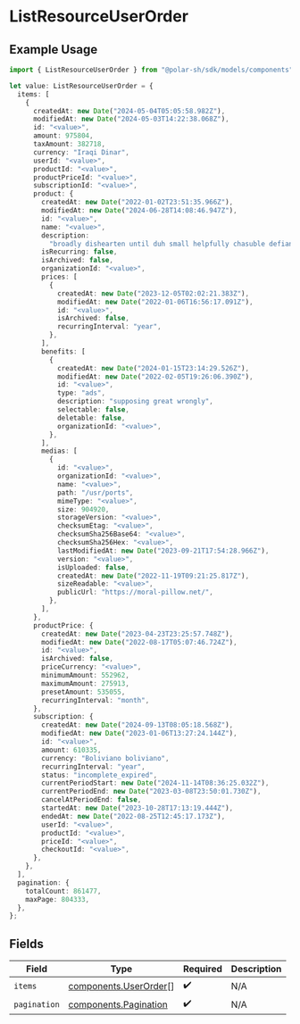 # ListResourceUserOrder

## Example Usage

```typescript
import { ListResourceUserOrder } from "@polar-sh/sdk/models/components";

let value: ListResourceUserOrder = {
  items: [
    {
      createdAt: new Date("2024-05-04T05:05:58.982Z"),
      modifiedAt: new Date("2024-05-03T14:22:38.068Z"),
      id: "<value>",
      amount: 975804,
      taxAmount: 382718,
      currency: "Iraqi Dinar",
      userId: "<value>",
      productId: "<value>",
      productPriceId: "<value>",
      subscriptionId: "<value>",
      product: {
        createdAt: new Date("2022-01-02T23:51:35.966Z"),
        modifiedAt: new Date("2024-06-28T14:08:46.947Z"),
        id: "<value>",
        name: "<value>",
        description:
          "broadly dishearten until duh small helpfully chasuble defiantly",
        isRecurring: false,
        isArchived: false,
        organizationId: "<value>",
        prices: [
          {
            createdAt: new Date("2023-12-05T02:02:21.383Z"),
            modifiedAt: new Date("2022-01-06T16:56:17.091Z"),
            id: "<value>",
            isArchived: false,
            recurringInterval: "year",
          },
        ],
        benefits: [
          {
            createdAt: new Date("2024-01-15T23:14:29.526Z"),
            modifiedAt: new Date("2022-02-05T19:26:06.390Z"),
            id: "<value>",
            type: "ads",
            description: "supposing great wrongly",
            selectable: false,
            deletable: false,
            organizationId: "<value>",
          },
        ],
        medias: [
          {
            id: "<value>",
            organizationId: "<value>",
            name: "<value>",
            path: "/usr/ports",
            mimeType: "<value>",
            size: 904920,
            storageVersion: "<value>",
            checksumEtag: "<value>",
            checksumSha256Base64: "<value>",
            checksumSha256Hex: "<value>",
            lastModifiedAt: new Date("2023-09-21T17:54:28.966Z"),
            version: "<value>",
            isUploaded: false,
            createdAt: new Date("2022-11-19T09:21:25.817Z"),
            sizeReadable: "<value>",
            publicUrl: "https://moral-pillow.net/",
          },
        ],
      },
      productPrice: {
        createdAt: new Date("2023-04-23T23:25:57.748Z"),
        modifiedAt: new Date("2022-08-17T05:07:46.724Z"),
        id: "<value>",
        isArchived: false,
        priceCurrency: "<value>",
        minimumAmount: 552962,
        maximumAmount: 275913,
        presetAmount: 535055,
        recurringInterval: "month",
      },
      subscription: {
        createdAt: new Date("2024-09-13T08:05:18.568Z"),
        modifiedAt: new Date("2023-01-06T13:27:24.144Z"),
        id: "<value>",
        amount: 610335,
        currency: "Boliviano boliviano",
        recurringInterval: "year",
        status: "incomplete_expired",
        currentPeriodStart: new Date("2024-11-14T08:36:25.032Z"),
        currentPeriodEnd: new Date("2023-03-08T23:50:01.730Z"),
        cancelAtPeriodEnd: false,
        startedAt: new Date("2023-10-28T17:13:19.444Z"),
        endedAt: new Date("2022-08-25T12:45:17.173Z"),
        userId: "<value>",
        productId: "<value>",
        priceId: "<value>",
        checkoutId: "<value>",
      },
    },
  ],
  pagination: {
    totalCount: 861477,
    maxPage: 804333,
  },
};
```

## Fields

| Field                                                          | Type                                                           | Required                                                       | Description                                                    |
| -------------------------------------------------------------- | -------------------------------------------------------------- | -------------------------------------------------------------- | -------------------------------------------------------------- |
| `items`                                                        | [components.UserOrder](../../models/components/userorder.md)[] | :heavy_check_mark:                                             | N/A                                                            |
| `pagination`                                                   | [components.Pagination](../../models/components/pagination.md) | :heavy_check_mark:                                             | N/A                                                            |